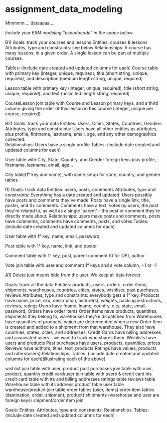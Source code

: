 # assignment_data_modeling
Mmmmm.... dataaaaa....

*Include your ERM modeling "pseudocode" in the space below*


B1)
Goals: track your courses and lessons
Entities: courses & lessons
Attributes, type and constraints: see below
Relationships: A course has many lessons, in a given order.  A single lesson can be part of multiple courses.

Tables: (include date created and updated columns for each)
Course table with primary key (integer, unique, required), title (short string, unique, required), and description (medium length string, unique, required)

Lesson table with primary key (integer, unique, required), title (short string, unique, required), and text (unlimited length string, required)

CourseLesson join table with Course and Lesson primary keys, and a third column giving the order of this lesson in this course (integer, unique per course, required)

B2) 
Goals: track your data
Entities: Users, Cities, States, Countries, Genders
Attributes, type and constraints: Users have all other entities as attributes, plus profile, firstname, lastname, email, age, and any other demographics collected.  
Relationships: Users have a single profile
Tables: (include date created and updated columns for each)

User table with City, State, Country, and Gender foreign keys plus profile, firstname, lastname, email, age...

City table(1° key and name), with same setup for state, country, and gender tables

I1)
Goals: track data
Entities: users, posts, comments
Attributes, type and constraints: Everything has a date created and updated. Users possibly have posts and comments they've made.  Posts have a single link, title, poster, and 0+ comments.  Comments have a text, votes by users, the post they're related to, as well as a single 'parent' - the post or comment they're directly made about.
Relationships: users make posts and comments, posts have comments, comments have comments, posts, and votes
Tables: (include date created and updated columns for each)

User table with 1° key, name, email, password, 

Post table with 1° key, name, link, and poster

Comment table with 1° key, post, parent comment (0 for OP), author

Vote join table with user and comment 1° keys and a vote column, +1 or -1

A1) Delete just means hide from the user.  We keep all data forever.

Goals: track all the data
Entities: products, users, orders, order items, shipments, warehouses, countries, cities, states, wishlists, past purchases, reviews
Attributes, type and constraints: everybody gets a 1° key.
Products have name, price, sku, description, picture(s), weights, packing instructions, reviews, ratings
Users have fname, lname, country, city, state, email, password,
Orders have order items
Order Items have products, quantities, shipments they belong to, warehouses they're dispatched from
Warehouses have quantities of products, which are decremented when a new Order Item is created and added to a shipment from that warehouse.  They also have countries, states, cities, and addresses.
Credit Cards have billing addresses and associated users - we want to track who shares them.
Wishlists have users and products
Past purchases have users, products, quantities, prices
Reviews have authors, titles, text, products
Ratings have values, products and raters(users)
Relationships:
Tables: (include date created and updated columns for each)(illustrating each of the above)

wishlist join table with user, product
past purchases join table with user, product, quantity
credit card/user join table with users & credit card ids 
credit card table with #s and billing addresses
ratings table
reviews table
Warehouse table with its address
product table
user table 
warehouse/product join table
order tables (user, items)
order item tables (destination, order, shipment, product)
shipments (warehouse and user are foreign keys)
shipment/order item join



Goals:
Entities: 
Attributes, type and constraints: 
Relationships:
Tables: (include date created and updated columns for each)